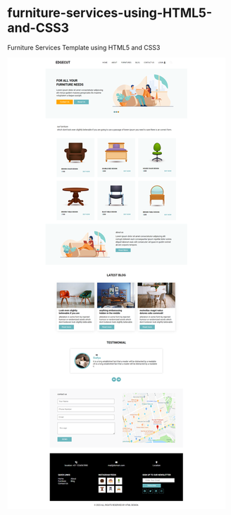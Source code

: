 # furniture-services-using-HTML5-and-CSS3
Furniture Services Template using HTML5 and CSS3

<img src="https://github.com/pramod-ravuri/furniture-services-using-HTML5-and-CSS3/blob/main/01-furniture/assets/images/furniture-template.png" alt="furniture-template">
